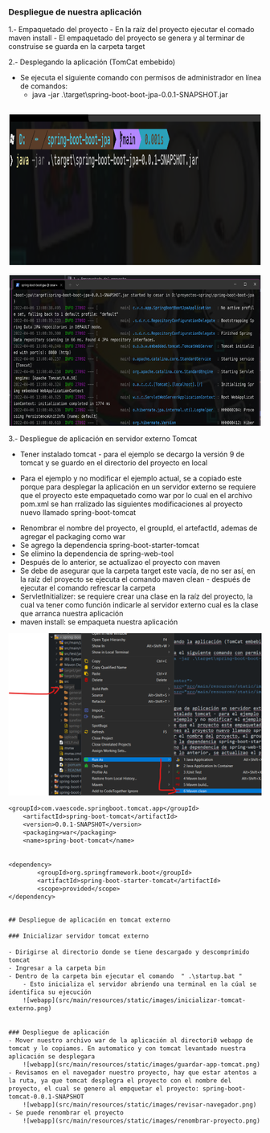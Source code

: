 ### Despliegue de nuestra aplicación 

1.- Empaquetado del proyecto
	- En la raíz del proyecto ejecutar el comado maven install
	- El empaquetado del proyecto se genera y al terminar de construise se guarda en la carpeta target
	
2.- Desplegando la aplicación (TomCat embebido)

+ Se ejecuta el siguiente comando con permisos de administrador en línea de comandos:  
	- 	java -jar .\target\spring-boot-boot-jpa-0.0.1-SNAPSHOT.jar <br/>
	<br/>

	
<p align="center">
      <img src="src/main/resources/static/images/comando.png" width="500" height="300" title="post-token"> <br/><br/>
      <img src="src/main/resources/static/images/ejecucion.png" width="500" height="300" title="gett-token">
</p>
	
3.- Despliegue de aplicación en servidor externo Tomcat
 + Tener instalado tomcat - para el ejemplo se decargo la versión 9 de tomcat y se guardo en el directorio del proyecto en local
 * Para el ejemplo y no modificar el ejemplo actual, se a copiado este porque para desplegar la aplicación en un servidor externo
 se requiere que el proyecto este empaquetado como war por lo cual en el archivo pom.xml se han rralizado las siguientes modificaciones al proyecto nuevo llamado spring-boot-tomcat
 - Renombrar el nombre del proyecto, el groupId, el artefactId, ademas de agregar el packaging como war
 - Se agrego la dependencia spring-boot-starter-tomcat
 - Se elimino la dependencia de spring-web-tool
- Después de lo anterior, se actualizao el proyecto con maven
- Se debe de asegurar que la carpeta target este vacía, de no ser así, en la raíz del proyecto se ejecuta el comando maven clean - después de ejecutar el comando refrescar la carpeta
- ServletInitializer: se requiere crear una clase en la raíz del proyecto, la cual va tener como función indicarle al servidor externo cual es la clase que arranca nuestra aplicación 
- maven install: se empaqueta nuestra aplicación 

![maven-clean](src/main/resources/static/images/maven-clean.png)

```
<groupId>com.vaescode.springboot.tomcat.app</groupId>
	<artifactId>spring-boot-tomcat</artifactId>
	<version>0.0.1-SNAPSHOT</version>
	<packaging>war</packaging>
	<name>spring-boot-tomcat</name>
	

<dependency>
		<groupId>org.springframework.boot</groupId>
		<artifactId>spring-boot-starter-tomcat</artifactId>
		<scope>provided</scope>
</dependency>
``` 		
```

## Despliegue de aplicación en tomcat externo

### Inicializar servidor tomcat externo

- Dirigirse al directorio donde se tiene descargado y descomprimido tomcat
- Ingresar a la carpeta bin
- Dentro de la carpeta bin ejecutar el comando  " .\startup.bat " 
	- Esto inicializa el servidor abriendo una terminal en la cúal se identifica su ejecución	
	![webapp](src/main/resources/static/images/inicializar-tomcat-externo.png)	
	
	
### Despliegue de aplicación
- Mover nuestro archivo war de la aplicación al directori0 webapp de tomcat y lo copiamos. En automatico y con tomcat levantado nuestra aplicación se desplegara
	![webapp](src/main/resources/static/images/guardar-app-tomcat.png)	
- Revisamos en el navegador nuestro proyecto, hay que estar atentos a la ruta, ya que tomcat desplegra el proyecto con el nombre del proyecto, el cual se genero al empquetar el proyecto: spring-boot-tomcat-0.0.1-SNAPSHOT
	![webapp](src/main/resources/static/images/revisar-navegador.png)
- Se puede renombrar el proyecto
	![webapp](src/main/resources/static/images/renombrar-proyecto.png)	

	
	
	
	
	
	